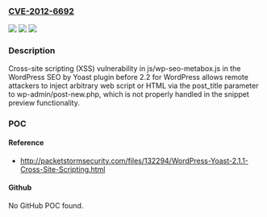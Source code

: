 ### [CVE-2012-6692](https://cve.mitre.org/cgi-bin/cvename.cgi?name=CVE-2012-6692)
![](https://img.shields.io/static/v1?label=Product&message=n%2Fa&color=blue)
![](https://img.shields.io/static/v1?label=Version&message=n%2Fa&color=blue)
![](https://img.shields.io/static/v1?label=Vulnerability&message=n%2Fa&color=brighgreen)

### Description

Cross-site scripting (XSS) vulnerability in js/wp-seo-metabox.js in the WordPress SEO by Yoast plugin before 2.2 for WordPress allows remote attackers to inject arbitrary web script or HTML via the post_title parameter to wp-admin/post-new.php, which is not properly handled in the snippet preview functionality.

### POC

#### Reference
- http://packetstormsecurity.com/files/132294/WordPress-Yoast-2.1.1-Cross-Site-Scripting.html

#### Github
No GitHub POC found.

